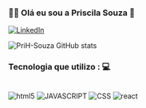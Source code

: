 ### 🙋‍♀️ Olá eu sou a Priscila Souza 👋
[![LinkedIn](https://img.shields.io/badge/LinkedIn-0077B5?style=for-the-badge&logo=linkedin&logoColor=white)](https://www.linkedin.com/in/priscila-souza-b45a3528b/)


![PriH-Souza GitHub stats](https://github-readme-stats.vercel.app/api?username=PriH-Souza&show_icons=true&theme=highcontrast)

### Tecnologia que utilizo : 💻

<div style="display: inline_block"><br/>
<img alingn ="center"alt="html5"src="https://img.shields.io/badge/HTML5-E34F26?style=for-the-badge&logo=html5&logoColor=white"/>
<img alingn ="center"alt="JAVASCRIPT"src="https://img.shields.io/badge/JavaScript-F7DF1E?style=for-the-badge&logo=javascript&logoColor=black"/>
<img alingn ="center"alt="CSS"src="https://img.shields.io/badge/CSS3-1572B6?style=for-the-badge&logo=css3&logoColor=white"/>
<img alingn ="center"alt="react"src="https://img.shields.io/badge/React-20232A?style=for-the-badge&logo=react&logoColor=61DAFB"/>

</div>



